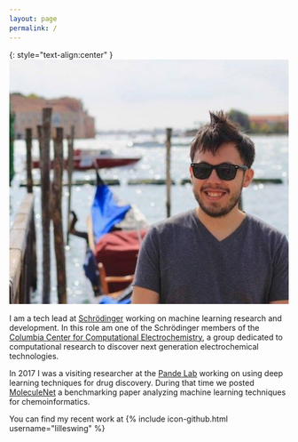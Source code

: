 ```yaml
---
layout: page
permalink: /
---
```


{: style="text-align:center" }
![Venice Karl](/assets/index/venice_karl.jpg)

I am a tech lead at [Schrödinger](https://www.schrodinger.com) working on machine learning research and development. In this role am one of the Schrödinger members of the [Columbia Center for Computational Electrochemistry](https://ccce.chem.columbia.edu/), a group dedicated to computational research to discover next generation electrochemical technologies.

In 2017 I was a visiting researcher at the [Pande Lab](https://pande.stanford.edu/) working on using deep learning techniques for drug discovery.  During that time we posted [MoleculeNet](http://moleculenet.ai/) a benchmarking paper analyzing machine learning techniques for chemoinformatics.

You can find my recent work at
{% include icon-github.html username="lilleswing" %}
